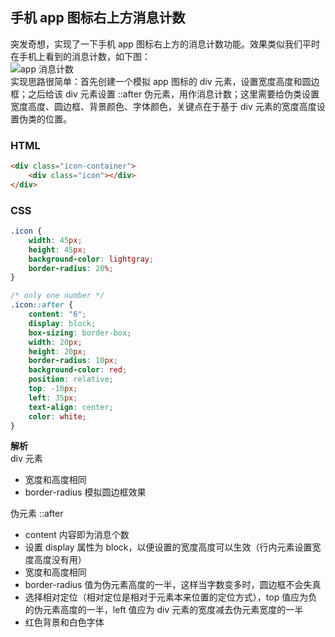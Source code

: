 ## 手机 app 图标右上方消息计数
突发奇想，实现了一下手机 app 图标右上方的消息计数功能。效果类似我们平时在手机上看到的消息计数，如下图：    
![app 消息计数](https://raw.githubusercontent.com/nanzhangren/CSS_skills/master/mobile_icon/mobile_icon_one_number.png)    
实现思路很简单：首先创建一个模拟 app 图标的 div 元素，设置宽度高度和圆边框；之后给该 div 元素设置 ::after 伪元素，用作消息计数；这里需要给伪类设置宽度高度、圆边框、背景颜色、字体颜色，关键点在于基于 div 元素的宽度高度设置伪类的位置。

### HTML
``` html
<div class="icon-container">
	<div class="icon"></div>
</div>
```

### CSS
``` css
.icon {
	width: 45px;
	height: 45px;
	background-color: lightgray;
	border-radius: 20%;
}

/* only one number */
.icon::after {
	content: "6";
	display: block;
	box-sizing: border-box;
	width: 20px;
	height: 20px;
	border-radius: 10px;
	background-color: red;
	position: relative;
	top: -10px;
	left: 35px;
	text-align: center;
	color: white;
}
```
**解析**    
div 元素
- 宽度和高度相同
- border-radius 模拟圆边框效果    

伪元素 ::after    
- content 内容即为消息个数
- 设置 display 属性为 block，以便设置的宽度高度可以生效（行内元素设置宽度高度没有用）
- 宽度和高度相同
- border-radius 值为伪元素高度的一半，这样当字数变多时，圆边框不会失真
- 选择相对定位（相对定位是相对于元素本来位置的定位方式），top 值应为负的伪元素高度的一半，left 值应为 div 元素的宽度减去伪元素宽度的一半
- 红色背景和白色字体

